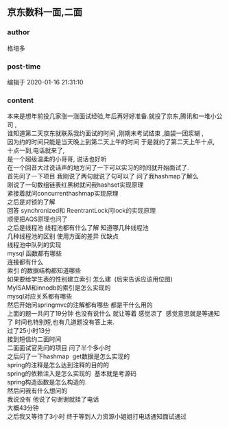 ## 京东数科一面,二面
### author 
格培多
### post-time 

编辑于  2020-01-16 21:31:10
### content 
<div class="post-topic-des nc-post-content">
 <div>
  本来是想年前投几家涨一涨面试经验,年后再好好准备.就投了京东,腾讯和一堆小公司 ,
 </div>
 <div>
  谁知道第二天京东就联系我约面试的时间 ,刚期末考试结束 ,脑袋一团浆糊 ,
 </div>
 <div>
  因为约的时间只能是当天晚上到第二天上午的时间 于是就约了第二天上午十点,
 </div>
 <div>
  十点一到,电话就来了,
 </div>
 <div>
  是一个超级温柔的小哥哥, 说话也好听
 </div>
 <div>
  在一个回音大过说话声的地方问了一下可以实习的时间就开始面试了.
 </div>
 <div>
  首先问了一下项目 我刚说了两句就说了句可以了 问了我hashmap了解么
 </div>
 <div>
  刚说了一句数组链表红黑树就问我hashset实现原理
 </div>
 <div>
  紧接着就问concurrenthashmap实现原理
 </div>
 <div>
  之后是对锁的了解
 </div>
 <div>
  回答
  <span style="color: rgb(46,48,51);">
   synchronized和
  </span>
  <span style="color: rgb(46,48,51);">
   ReentrantLock问lock的实现原理
  </span>
 </div>
 <div>
  <span style="color: rgb(46,48,51);">
   顺便把AQS原理也问了
  </span>
 </div>
 <div>
  之后是线程池 线程池都有什么了解 知道哪几种线程池
 </div>
 <div>
  几种线程池的区别 使用方面的差异 优缺点
 </div>
 <div>
  线程池中队列的实现
 </div>
 <div>
  mysql 函数都有哪些
 </div>
 <div>
  连接都有什么
 </div>
 <div>
  索引 的数据结构都知道哪些
 </div>
 <div>
  如果要给学生表的性别建立索引 怎么建  (后来告诉应该用位图)
 </div>
 <div>
  MyISAM和innodb的索引是怎么实现的
 </div>
 <div>
  mysql对应关系都有哪些
 </div>
 <div>
  然后开始问springmvc的注解都有哪些 都是干什么用的
 </div>
 <div>
  上面的题一共问了19分钟 也没有说什么 就让等着 感觉凉了  感觉意思就是等通知了 时间也特别短,也有几道题没有答上来.
 </div>
 <div>
  过了25小时13分
 </div>
 <div>
  接到短信约二面时间
 </div>
 <div>
  二面面试官先问的项目 问了半个多小时
 </div>
 <div>
  之后问了一下hashmap  get数据是怎么实现的
 </div>
 <div>
  spring的注释是怎么达到注释的目的的
 </div>
 <div>
  spring的依赖注入是怎么实现的  基本就是考源码
 </div>
 <div>
  spring构造函数是怎么构造的.
 </div>
 <div>
  然后问我有什么想问的
 </div>
 <div>
  我说没有 他说了句谢谢就挂了电话
 </div>
 <div>
  大概43分钟
 </div>
 <div>
  之后我又等待了3小时 终于等到人力资源小姐姐打电话通知面试通过
 </div>
 <div>
  <br/>
 </div>
 <div>
  <br/>
 </div>
 <div>
  <br/>
 </div>
</div>
